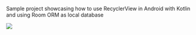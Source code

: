Sample project showcasing how to use RecyclerView in Android with Kotlin
and using Room ORM as local database

![](https://github.com/mona-baharlou/SimpleFoodPrj/blob/master/app/src/main/res/drawable/record.gif)
